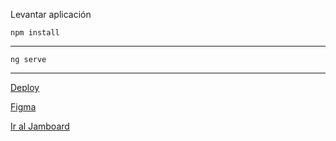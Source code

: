 Levantar aplicación

    npm install  
---    
    
    ng serve

---

[Deploy](https://tomasarras.github.io/spoiler-five/)

[Figma](https://www.figma.com/file/JpTud84nzncL1Rlv237l6m/interfaces-copia)

[Ir al Jamboard](https://jamboard.google.com/d/1P0qFmUoK91TB48fBZe6tICXX87sBZYZ7DTCiuilJTPA/viewer?f=1)
